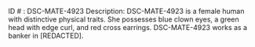 ID # : DSC-MATE-4923
Description: DSC-MATE-4923 is a female human with distinctive physical traits. She possesses blue clown eyes, a green head with edge curl, and red cross earrings. DSC-MATE-4923 works as a banker in [REDACTED].
